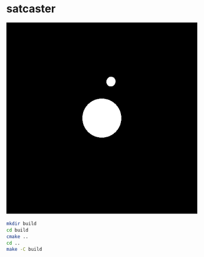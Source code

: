 satcaster
=========

![render](renders/1441170894.bmp)

```sh
mkdir build
cd build
cmake ..
cd ..
make -C build
```


